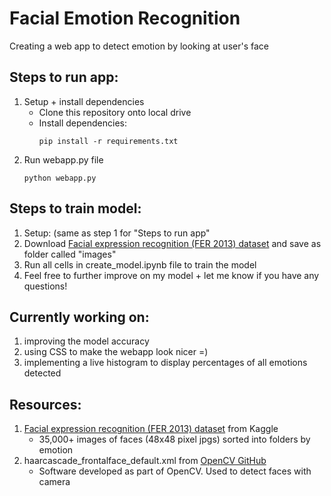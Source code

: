 ﻿# Facial Emotion Recognition
 Creating a web app to detect emotion by looking at user's face
 
 ## Steps to run app:
 1. Setup + install dependencies
      - Clone this repository onto local drive
      - Install dependencies:
         ```
         pip install -r requirements.txt
         ```
 2. Run webapp.py file
    ```
    python webapp.py
    ```
 
 ## Steps to train model:
 1. Setup: (same as step 1 for "Steps to run app"
 2. Download [Facial expression recognition (FER 2013) dataset](https://www.kaggle.com/datasets/jonathanoheix/face-expression-recognition-dataset) and save as folder called "images"
 3. Run all cells in create_model.ipynb file to train the model
 4. Feel free to further improve on my model + let me know if you have any questions!
    
 ## Currently working on:
 1. improving the model accuracy
 2. using CSS to make the webapp look nicer =)
 3. implementing a live histogram to display percentages of all emotions detected
 
 ## Resources:
 1.  [Facial expression recognition (FER 2013) dataset](https://www.kaggle.com/datasets/jonathanoheix/face-expression-recognition-dataset) from Kaggle
      - 35,000+ images of faces (48x48 pixel jpgs) sorted into folders by emotion
 2. haarcascade_frontalface_default.xml from [OpenCV GitHub](https://github.com/kipr/opencv)
      - Software developed as part of OpenCV. Used to detect faces with camera 
